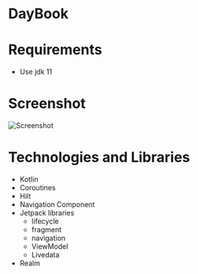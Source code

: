 # DayBook

# Requirements

* Use jdk 11

# Screenshot

![Screenshot](https://user-images.githubusercontent.com/46295901/153895792-3f9d240b-5cef-4610-8ccc-8c11624f0590.png)

# Technologies and Libraries

* Kotlin
* Coroutines
* Hilt
* Navigation Component
* Jetpack libraries
  * lifecycle
  * fragment
  * navigation 
  * ViewModel
  * Livedata
* Realm
